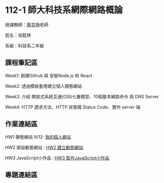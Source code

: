 # 112-1 師大科技系網際網路概論

授課教師：[蔡芸琤](https://github.com/pecu)老師

姓名：徐鉉秝

系級：科技系二年級

## 課程筆記區
  Week1: 創建Github 與 安裝Node.js 和 React
  
  Week2: 透過模板套用建立個人靜態網站

  Week3: 介紹 開放式系統互通(OSI)七層模型、10個基本網路命令 與 DNS Server

  Week4: HTTP 請求方法、HTTP 狀態碼 Status Code、實作 server 端
## 作業連結區
  HW1 靜態網站 9/12: [我的個人網站](https://pandahsu849.github.io/test1/)

  HW2 架設動態網站 : [HW2 建立動態網站](https://youtu.be/I-LBKngCgKE)

  HW3 JavaScript小作品 : [HW3 製作JavaScript小作品](https://youtu.be/HIRP7oAYa10)
## 專題連結區
